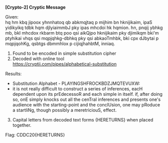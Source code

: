 **[Crypto-2] Cryptic Message**

Given:  
hq hm kbq jipoox yhnnhatoq qb abkmqjtaq p mijhim bn hknijikaim, ipaS yidikyikq tdbk hqm djIyiaimmbJ pky ipas mhcdoi hk hqmion. hn, pnqij ybhkg mb, bkI mhcdox rkbarm btq poo qsi aikQjpo hknijikaim pky djimikqm bki'm ptyhikai vhqs qsi mqpjqhkg-dbhkq pky qsi abkaoTmhbk, bki cpx dJbytai p mqpjqohKg, qsbtgs dbmmhlox p cijiqjhahbtM, inniaq.

1. Found to be encoded in simple substitution cipher
2. Decoded with online tool  
  https://cryptii.com/pipes/alphabetical-substitution

Results:
* Substitution Alphabet - PLAYINGSHFROCKBDZJMQTEVUXW:
* it is not really difficult to construct a series of inferences, eacH dependent upon its prEdecessoR and each simple in itself. if, after doing so, onE simply knocks out all the cenTral inferences and presents one's audience with the starting-point and the conclUsion, one may pRoduce a startliNg, though possibly a meretriciouS, effect.

3. Capital letters from decoded text forms {HERETURNS} when placed together.

Flag: CDDC20{HERETURNS}
